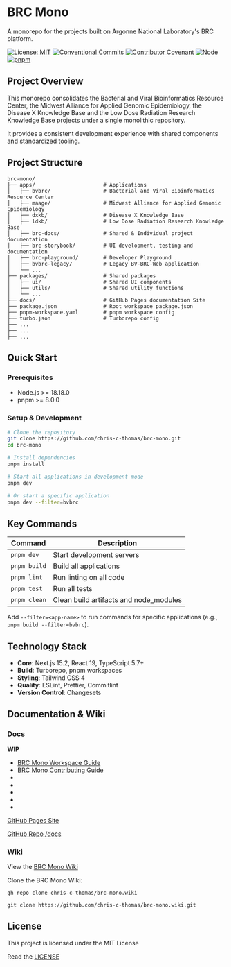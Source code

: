 # BRC Mono

A monorepo for the projects built on Argonne National Laboratory's BRC platform.

[![License: MIT](https://img.shields.io/badge/License-MIT-yellow.svg)](https://opensource.org/licenses/MIT)
[![Conventional Commits](https://img.shields.io/badge/Conventional%20Commits-1.0.0-yellow.svg)](https://conventionalcommits.org)
[![Contributor Covenant](https://img.shields.io/badge/Contributor%20Covenant-2.1-4baaaa.svg)](code_of_conduct.md)
[![Node](https://img.shields.io/badge/node-%3E%3D18.18.0-blue.svg)](https://nodejs.org/)
[![pnpm](https://img.shields.io/badge/pnpm-%3E%3D8.0.0-blue.svg)](https://pnpm.io/)

## Project Overview

This monorepo consolidates the Bacterial and Viral Bioinformatics Resource Center, the Midwest Alliance for Applied Genomic Epidemiology, the Disease X Knowledge Base and the Low Dose Radiation Research Knowledge Base projects under a single monolithic repository.

It provides a consistent development experience with shared components and standardized tooling.

## Project Structure

```
brc-mono/
├── apps/                      # Applications
│   ├── bvbrc/                 # Bacterial and Viral Bioinformatics Resource Center
│   ├── maage/                 # Midwest Alliance for Applied Genomic Epidemiology
│   ├── dxkb/                  # Disease X Knowledge Base
│   ├── ldkb/                  # Low Dose Radiation Research Knowledge Base
│   ├── brc-docs/              # Shared & Individual project documentation
│   ├── brc-storybook/         # UI development, testing and documentation
│   ├── brc-playground/        # Developer Playground
│   ├── bvbrc-legacy/          # Legacy BV-BRC-Web application
│   └── ...
├── packages/                  # Shared packages
│   ├── ui/                    # Shared UI components
│   ├── utils/                 # Shared utility functions
│   └── ...
├── docs/                      # GitHub Pages documentation Site
├── package.json               # Root workspace package.json
├── pnpm-workspace.yaml        # pnpm workspace config
├── turbo.json                 # Turborepo config
├── ...
├── ...
├── ...
```

## Quick Start

### Prerequisites

- Node.js >= 18.18.0
- pnpm >= 8.0.0

### Setup & Development

```bash
# Clone the repository
git clone https://github.com/chris-c-thomas/brc-mono.git
cd brc-mono

# Install dependencies
pnpm install

# Start all applications in development mode
pnpm dev

# Or start a specific application
pnpm dev --filter=bvbrc
```

## Key Commands

| Command      | Description                            |
| ------------ | -------------------------------------- |
| `pnpm dev`   | Start development servers              |
| `pnpm build` | Build all applications                 |
| `pnpm lint`  | Run linting on all code                |
| `pnpm test`  | Run all tests                          |
| `pnpm clean` | Clean build artifacts and node_modules |

Add `--filter=<app-name>` to run commands for specific applications (e.g., `pnpm build --filter=bvbrc`).

## Technology Stack

- **Core**: Next.js 15.2, React 19, TypeScript 5.7+
- **Build**: Turborepo, pnpm workspaces
- **Styling**: Tailwind CSS 4
- **Quality**: ESLint, Prettier, Commitlint
- **Version Control**: Changesets

## Documentation & Wiki

### Docs

**WIP**

- [BRC Mono Workspace Guide](./docs/monorepo-workspace-guide.md)
- [BRC Mono Contributing Guide](./docs/contributing.md)
-
-
-
-
-

[GitHub Pages Site](https://chris-c-thomas.github.io/brc-mono)

[GitHub Repo /docs](https://github.com/chris-c-thomas/brc-mono/blob/main/docs/)

### Wiki

View the [BRC Mono Wiki](https://github.com/chris-c-thomas/brc-mono/wiki)

Clone the BRC Mono Wiki:

```
gh repo clone chris-c-thomas/brc-mono.wiki
```

```
git clone https://github.com/chris-c-thomas/brc-mono.wiki.git
```

## License

This project is licensed under the MIT License

Read the [LICENSE](LICENSE.txt)
